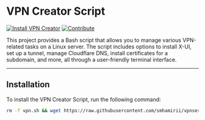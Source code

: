 # VPN Creator Script

[![Install VPN Creator](https://img.shields.io/badge/Install-VPN%20Creator-brightgreen?style=for-the-badge)](#installation)
[![Contribute](https://img.shields.io/badge/Contribute-blue?style=for-the-badge)](#contributing)

This project provides a Bash script that allows you to manage various VPN-related tasks on a Linux server. The script includes options to install X-UI, set up a tunnel, manage Cloudflare DNS, install certificates for a subdomain, and more, all through a user-friendly terminal interface.

---

## Installation

To install the VPN Creator Script, run the following command:

```bash
rm -f vpn.sh && wget https://raw.githubusercontent.com/smhamirii/vpnserver/refs/heads/main/vpn.sh && chmod +x vpn.sh && ./vpn.sh
